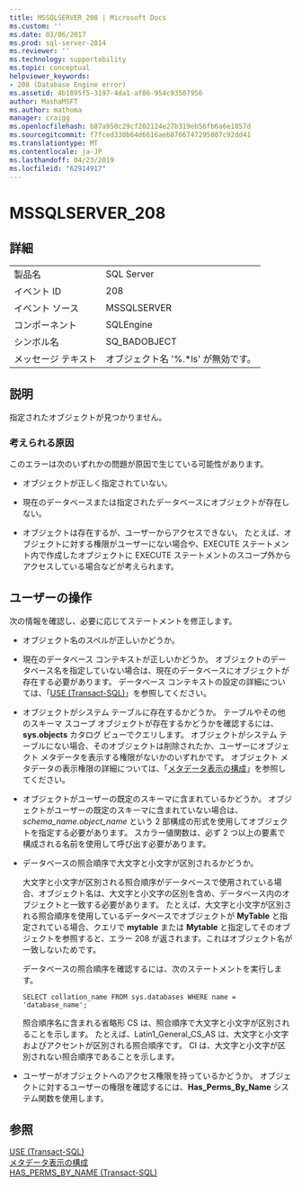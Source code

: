 ```yaml
---
title: MSSQLSERVER_208 | Microsoft Docs
ms.custom: ''
ms.date: 03/06/2017
ms.prod: sql-server-2014
ms.reviewer: ''
ms.technology: supportability
ms.topic: conceptual
helpviewer_keywords:
- 208 (Database Engine error)
ms.assetid: 4b1895f5-3197-4da1-af86-954c93507956
author: MashaMSFT
ms.author: mathoma
manager: craigg
ms.openlocfilehash: b87a950c29cf202124e27b319eb56fb6a6e1857d
ms.sourcegitcommit: f7fced330b64d6616aeb8766747295807c92dd41
ms.translationtype: MT
ms.contentlocale: ja-JP
ms.lasthandoff: 04/23/2019
ms.locfileid: "62914917"
---
```

# <a name="mssqlserver208"></a>MSSQLSERVER_208
    
## <a name="details"></a>詳細  
  
|||  
|-|-|  
|製品名|SQL Server|  
|イベント ID|208|  
|イベント ソース|MSSQLSERVER|  
|コンポーネント|SQLEngine|  
|シンボル名|SQ_BADOBJECT|  
|メッセージ テキスト|オブジェクト名 '%.*ls' が無効です。|  
  
## <a name="explanation"></a>説明  
 指定されたオブジェクトが見つかりません。  
  
### <a name="possible-causes"></a>考えられる原因  
 このエラーは次のいずれかの問題が原因で生じている可能性があります。  
  
-   オブジェクトが正しく指定されていない。  
  
-   現在のデータベースまたは指定されたデータベースにオブジェクトが存在しない。  
  
-   オブジェクトは存在するが、ユーザーからアクセスできない。 たとえば、オブジェクトに対する権限がユーザーにない場合や、EXECUTE ステートメント内で作成したオブジェクトに EXECUTE ステートメントのスコープ外からアクセスしている場合などが考えられます。  
  
## <a name="user-action"></a>ユーザーの操作  
 次の情報を確認し、必要に応じてステートメントを修正します。  
  
-   オブジェクト名のスペルが正しいかどうか。  
  
-   現在のデータベース コンテキストが正しいかどうか。 オブジェクトのデータベース名を指定していない場合は、現在のデータベースにオブジェクトが存在する必要があります。 データベース コンテキストの設定の詳細については、「[USE &#40;Transact-SQL&#41;](/sql/t-sql/language-elements/use-transact-sql)」を参照してください。  
  
-   オブジェクトがシステム テーブルに存在するかどうか。 テーブルやその他のスキーマ スコープ オブジェクトが存在するかどうかを確認するには、**sys.objects** カタログ ビューでクエリします。 オブジェクトがシステム テーブルにない場合、そのオブジェクトは削除されたか、ユーザーにオブジェクト メタデータを表示する権限がないかのいずれかです。 オブジェクト メタデータの表示権限の詳細については、「[メタデータ表示の構成](../security/metadata-visibility-configuration.md)」を参照してください。  
  
-   オブジェクトがユーザーの既定のスキーマに含まれているかどうか。 オブジェクトがユーザーの既定のスキーマに含まれていない場合は、*schema_name.object_name* という 2 部構成の形式を使用してオブジェクトを指定する必要があります。 スカラー値関数は、必ず 2 つ以上の要素で構成される名前を使用して呼び出す必要があります。  
  
-   データベースの照合順序で大文字と小文字が区別されるかどうか。  
  
     大文字と小文字が区別される照合順序がデータベースで使用されている場合、オブジェクト名は、大文字と小文字の区別を含め、データベース内のオブジェクトと一致する必要があります。 たとえば、大文字と小文字が区別される照合順序を使用しているデータベースでオブジェクトが **MyTable** と指定されている場合、クエリで **mytable** または **Mytable** と指定してそのオブジェクトを参照すると、エラー 208 が返されます。これはオブジェクト名が一致しないためです。  
  
     データベースの照合順序を確認するには、次のステートメントを実行します。  
  
    ```  
    SELECT collation_name FROM sys.databases WHERE name = 'database_name';  
    ```  
  
     照合順序名に含まれる省略形 CS は、照合順序で大文字と小文字が区別されることを示します。 たとえば、Latin1_General_CS_AS は、大文字と小文字およびアクセントが区別される照合順序です。 CI は、大文字と小文字が区別されない照合順序であることを示します。  
  
-   ユーザーがオブジェクトへのアクセス権限を持っているかどうか。 オブジェクトに対するユーザーの権限を確認するには、**Has_Perms_By_Name** システム関数を使用します。  
  
## <a name="see-also"></a>参照  
 [USE &#40;Transact-SQL&#41;](/sql/t-sql/language-elements/use-transact-sql)   
 [メタデータ表示の構成](../security/metadata-visibility-configuration.md)   
 [HAS_PERMS_BY_NAME &#40;Transact-SQL&#41;](/sql/t-sql/functions/has-perms-by-name-transact-sql)  
  
  
